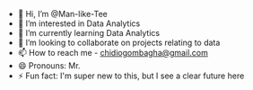 - 👋 Hi, I’m @Man-like-Tee
- 👀 I’m interested in Data Analytics
- 🌱 I’m currently learning Data Analytics
- 💞️ I’m looking to collaborate on projects relating to data
- 📫 How to reach me - chidiogombagha@gmail.com
- 😄 Pronouns: Mr.
- ⚡ Fun fact: I'm super new to this, but I see a clear future here

<!---
Man-like-Tee/Man-like-Tee is a ✨ special ✨ repository because its `README.md` (this file) appears on your GitHub profile.
You can click the Preview link to take a look at your changes.
--->
